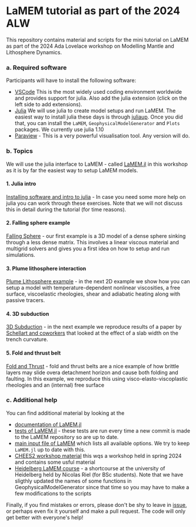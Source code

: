 # LaMEM tutorial as part of the 2024 ALW

This repository contains material and scripts for the mini tutorial on LaMEM as part of the 2024 Ada Lovelace workshop on Modelling Mantle and Lithosphere Dynamics.

### a. Required software
Participants will have to install the following software:
- [VSCode](https://code.visualstudio.com/download) This is the most widely used coding environment worldwide and provides support for julia. Also add the julia extension (click on the left side to add extensions).
- [Julia](https://julialang.org) We will use julia to create model setups and run LaMEM. The easiest way to install julia these days is through [juliaup](https://github.com/JuliaLang/juliaup). Once you did that, you can install the `LaMEM`, `GeophysicalModelGenerator` and `Plots` packages. We currently use julia 1.10
- [Paraview](https://www.paraview.org) - This is a very powerful visualisation tool. Any version will do.


### b. Topics
We will use the julia interface to LaMEM - called [LaMEM.jl](https://github.com/JuliaGeodynamics/LaMEM.jl) in this workshop as it is by far the easiest way to setup LaMEM models. 

#### 1. Julia intro
[Installing software and intro to julia](https://github.com/boriskaus/CHEESE2_GeodynamicsWorkshop/blob/main/Julia_intro/IntroJulia.md) - In case you need some more help on julia you can work through these exercises. Note that we will not discuss this in detail during the tutorial (for time reasons).

#### 2. Falling sphere example
[Falling Sphere](JuliaExamples/1_FallingSphere_3D/FallingSphere_3D.jl) - our first example is a 3D model of a dense sphere sinking through a less dense matrix. This involves a linear viscous material and multigrid solvers and gives you a first idea on how to setup and run simulations.

#### 3. Plume lithosphere interaction
[Plume Lithosphere example](JuliaExamples/2_PlumeLithosphere/PlumeLithosphere_2D.jl) - in the next 2D example we show how you can setup a model with temperature-dependent nonlinear viscosities, a free surface,  viscoelastic rheologies, shear and adiabatic heating along with passive tracers. 

#### 4. 3D subduction
[3D Subduction](JuliaExamples/3_Subduction3D/Subduction3D.jl) - in the next example we reproduce results of a paper by [Schellart and coworkers](https://www.nature.com/articles/nature05615) that looked at the effect of a slab width on the trench curvature.   

#### 5. Fold and thrust belt
[Fold  and Thrust](JuliaExamples/4_FoldThrust/fold_and_thrust.jl) - fold and thrust belts are a nice example of how brittle layers may slide overa  detachment horizon and cause both folding and faulting. In this example, we reproduce this using visco-elasto-viscoplastic rheologies and an (internal) free surface

### c. Additional help
You can find additional material by looking at the
- [documentation of LaMEM.jl](https://juliageodynamics.github.io/LaMEM.jl/dev/)
- [tests of LaMEM.jl](https://github.com/JuliaGeodynamics/LaMEM.jl/tree/main/test) - these tests are run every time a new commit is made to the LaMEM repository so are up to date.
- [main input file of LaMEM](https://github.com/UniMainzGeo/LaMEM/blob/master/input_models/input/lamem_input.dat) which lists all available options. We try to keep `LaMEM.jl` up to date with this.
- [CHEES2 workshop material](https://github.com/boriskaus/CHEESE2_GeodynamicsWorkshop/tree/main) this wqs a workshop held in spring 2024 and contains some usful material
- [Heidelberg LaMEM course](https://github.com/NicolasRiel/Heidelberg_LaMEM_course) - a shortcourse at the university of Heidelberg held by Nicolas Riel (for BSc students). Note that we have sligthly updated the names of some functions in GeophysicalModelGenerator since that time so you may have to make a few modifications to the scripts

Finally, if you find mistakes or errors, please don't be shy to leave in [issue](https://github.com/JuliaGeodynamics/LaMEM.jl/issues), or perhaps even fix it yourself and make a pull request. The code will only get better with everyone's help!
